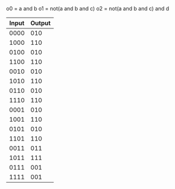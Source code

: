 o0 = a and b
o1 = not(a and b and c)
o2 = not(a and b and c) and d

 Input | Output
-------|--------
  0000 | 010
  1000 | 110
  0100 | 010
  1100 | 110
  0010 | 010
  1010 | 110
  0110 | 010
  1110 | 110
  0001 | 010
  1001 | 110
  0101 | 010
  1101 | 110
  0011 | 011
  1011 | 111
  0111 | 001
  1111 | 001